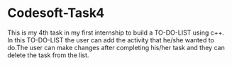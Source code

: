 # Codesoft-Task4
This is my 4th task in my first internship to build a TO-DO-LIST using c++.
<br>
In this TO-DO-LIST the user can add the activity that he/she wanted to do.The user can make changes after completing his/her task and they can delete the task from the list.
